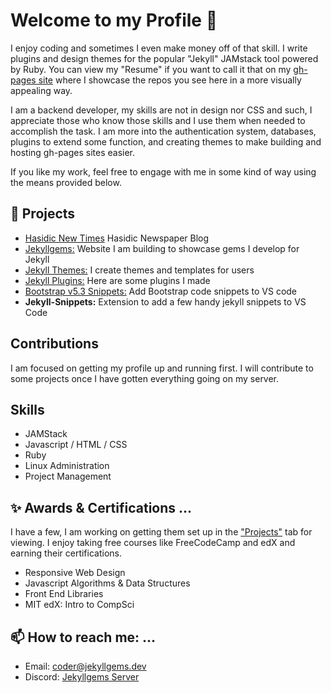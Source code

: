 # Welcome to my Profile 👋

I enjoy coding and sometimes I even make money off of that skill. I write plugins and design themes for the popular "Jekyll" JAMstack tool powered by Ruby. You can view my "Resume" if you want to call it that on my [gh-pages site](https://leatheresque.github.io/) where I showcase the repos you see here in a more visually appealing way.

I am a backend developer, my skills are not in design nor CSS and such, I appreciate those who know those skills and I use them when needed to accomplish the task. I am more into the authentication system, databases, plugins to extend some function, and creating themes to make building and hosting gh-pages sites easier. 

If you like my work, feel free to engage with me in some kind of way using the means provided below. 

## 🔭 Projects

- [Hasidic New Times](https://hasidic.dev) Hasidic Newspaper Blog
- [Jekyllgems:](https://jekyllgems.dev) Website I am building to showcase gems I develop for Jekyll
- [Jekyll Themes:](https://github.com/jekyllgems/templates) I create themes and templates for users
- [Jekyll Plugins:](https://github.com/jekyllgems/plugins) Here are some plugins I made
- [Bootstrap v5.3 Snippets:](https://marketplace.visualstudio.com/items?itemName=leatheresque.bootstrap-v5-snippets) Add Bootstrap code snippets to VS code
- **Jekyll-Snippets:** Extension to add a few handy jekyll snippets to VS Code

## Contributions

I am focused on getting my profile up and running first. I will contribute to some projects once I have gotten everything going on my server.

## Skills

- JAMStack
- Javascript / HTML / CSS
- Ruby
- Linux Administration
- Project Management

## ✨ Awards & Certifications ...

I have a few, I am working on getting them set up in the ["Projects"](https://github.com/users/leatheresque/projects/2) tab for viewing. I enjoy taking free courses like FreeCodeCamp and edX and earning their certifications. 

- Responsive Web Design
- Javascript Algorithms & Data Structures
- Front End Libraries
- MIT edX: Intro to CompSci

## 📫 How to reach me: ...

- Email: [coder@jekyllgems.dev](mailto:coder@jekyllgems.dev)
- Discord: [Jekyllgems Server](https://discord.gg/8uc5FyPdHk)

<!--
**leatheresque/leatheresque** is a ✨ _special_ ✨ repository because its `README.md` (this file) appears on your GitHub profile.

Here are some ideas to get you started:

- 🔭 I’m currently working on ...
- 🌱 I’m currently learning ...
- 👯 I’m looking to collaborate on ...
- 🤔 I’m looking for help with ...
- 💬 Ask me about ...
- 📫 How to reach me: ...
- 😄 Pronouns: ...
- ⚡ Fun fact: ...
-->
